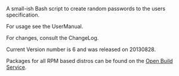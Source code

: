 A small-ish Bash script to create random passwords to the users specification.


For usage see the UserManual.

For changes, consult the ChangeLog.

Current Version number is 6 and was released on 20130828.

Packages for all RPM based distros can be found on the [Open Build Service](http://software.opensuse.org/package/crandpass?search_term=crandpass).